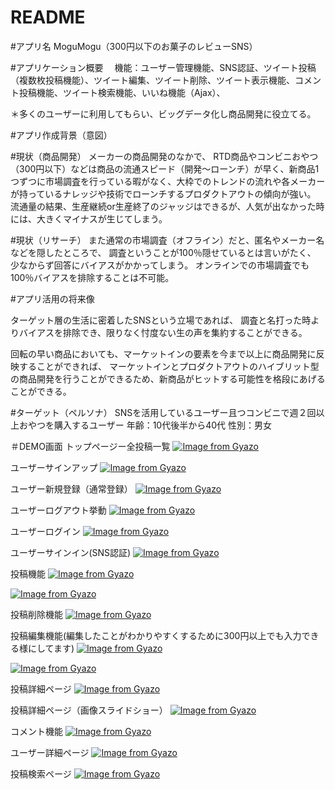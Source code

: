 # README

#アプリ名 MoguMogu（300円以下のお菓子のレビューSNS）

#アプリケーション概要
　機能：ユーザー管理機能、SNS認証、ツイート投稿（複数枚投稿機能）、ツイート編集、ツイート削除、ツイート表示機能、コメント投稿機能、ツイート検索機能、いいね機能（Ajax）、

＊多くのユーザーに利用してもらい、ビッグデータ化し商品開発に役立てる。

#アプリ作成背景（意図）

#現状（商品開発）
メーカーの商品開発のなかで、
RTD商品やコンビニおやつ（300円以下）などは商品の流通スピード（開発〜ローンチ）が早く、新商品1つずつに市場調査を行っている暇がなく、大枠でのトレンドの流れや各メーカーが持っているナレッジや技術でローンチするプロダクトアウトの傾向が強い。
流通量の結果、生産継続or生産終了のジャッジはできるが、人気が出なかった時には、大きくマイナスが生じてしまう。

#現状（リサーチ）
また通常の市場調査（オフライン）だと、匿名やメーカー名などを隠したところで、
調査ということが100％隠せているとは言いがたく、
少なからず回答にバイアスがかかってしまう。
オンラインでの市場調査でも100％バイアスを排除することは不可能。

#アプリ活用の将来像

ターゲット層の生活に密着したSNSという立場であれば、
調査と名打った時よりバイアスを排除でき、限りなく忖度ない生の声を集約することができる。

回転の早い商品においても、マーケットインの要素を今まで以上に商品開発に反映することができれば、
マーケットインとプロダクトアウトのハイブリット型の商品開発を行うことができるため、新商品がヒットする可能性を格段にあげることができる。

#ターゲット（ペルソナ）
  SNSを活用しているユーザー且つコンビニで週２回以上おやつを購入するユーザー
  年齢：10代後半から40代
  性別：男女


＃DEMO画面
トップページー全投稿一覧
[![Image from Gyazo](https://i.gyazo.com/5e033dd7f901b01a47f0bf5438e385a3.jpg)](https://gyazo.com/5e033dd7f901b01a47f0bf5438e385a3)

ユーザーサインアップ
[![Image from Gyazo](https://i.gyazo.com/1f9032c6b11954f9268808b47b557577.png)](https://gyazo.com/1f9032c6b11954f9268808b47b557577)

ユーザー新規登録（通常登録）
[![Image from Gyazo](https://i.gyazo.com/e24e732b494e141e3ee85d1e5e97cf6b.gif)](https://gyazo.com/e24e732b494e141e3ee85d1e5e97cf6b)

ユーザーログアウト挙動
[![Image from Gyazo](https://i.gyazo.com/980bb45096c9986f61b3ee8fb07dc88d.gif)](https://gyazo.com/980bb45096c9986f61b3ee8fb07dc88d)

ユーザーログイン
[![Image from Gyazo](https://i.gyazo.com/c2eae66b9a3a19bf22fbc86fba049461.gif)](https://gyazo.com/c2eae66b9a3a19bf22fbc86fba049461)

ユーザーサインイン(SNS認証)
[![Image from Gyazo](https://i.gyazo.com/fb94f1fcea65a4a655ea7776f7e37924.gif)](https://gyazo.com/fb94f1fcea65a4a655ea7776f7e37924)

投稿機能
[![Image from Gyazo](https://i.gyazo.com/ce94b427384a893a0ee1a42135b09b8e.gif)](https://gyazo.com/ce94b427384a893a0ee1a42135b09b8e)

[![Image from Gyazo](https://i.gyazo.com/f9fe7ef6043a51fa15e8275680a0ee79.jpg)](https://gyazo.com/f9fe7ef6043a51fa15e8275680a0ee79)

投稿削除機能
[![Image from Gyazo](https://i.gyazo.com/4a31cdefa3269892c64b116b9af399fb.gif)](https://gyazo.com/4a31cdefa3269892c64b116b9af399fb)

投稿編集機能(編集したことがわかりやすくするために300円以上でも入力できる様にしてます)
[![Image from Gyazo](https://i.gyazo.com/56225b6f50c701383db03e4785e226a2.gif)](https://gyazo.com/56225b6f50c701383db03e4785e226a2)

[![Image from Gyazo](https://i.gyazo.com/ba93bf23144ebf888d56808ecea73a03.gif)](https://gyazo.com/ba93bf23144ebf888d56808ecea73a03)

投稿詳細ページ
[![Image from Gyazo](https://i.gyazo.com/23f3ad65ea369a7771bea0f402096706.gif)](https://gyazo.com/23f3ad65ea369a7771bea0f402096706)

投稿詳細ページ（画像スライドショー）
[![Image from Gyazo](https://i.gyazo.com/fb9ab32339228fd659006d3e0820e47e.gif)](https://gyazo.com/fb9ab32339228fd659006d3e0820e47e)

コメント機能
[![Image from Gyazo](https://i.gyazo.com/39005000b1ffebe62631d6d5e41139c8.gif)](https://gyazo.com/39005000b1ffebe62631d6d5e41139c8)

ユーザー詳細ページ
[![Image from Gyazo](https://i.gyazo.com/03c5946be686c970b559a8bdcb38e1d9.gif)](https://gyazo.com/03c5946be686c970b559a8bdcb38e1d9)

投稿検索ページ
[![Image from Gyazo](https://i.gyazo.com/b45e9994c58d76ac88098916fd3784ed.gif)](https://gyazo.com/b45e9994c58d76ac88098916fd3784ed)


